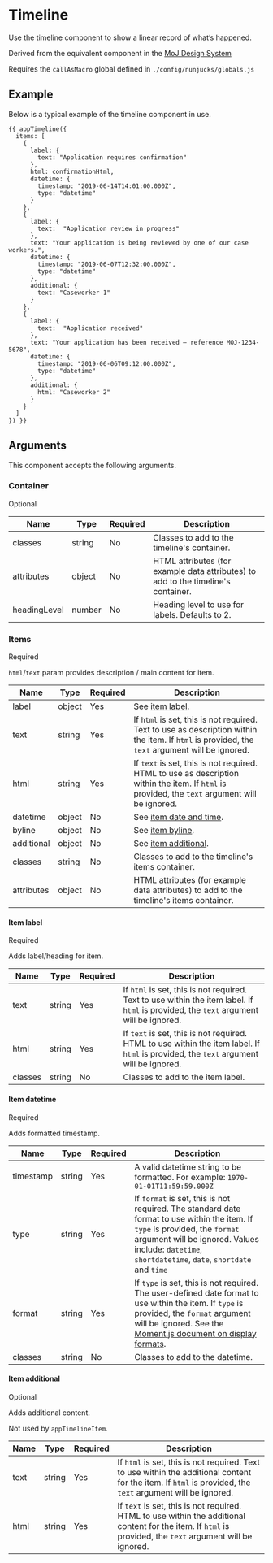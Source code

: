 # Timeline

Use the timeline component to show a linear record of what’s happened.

Derived from the equivalent component in the [MoJ Design System](https://moj-design-system.herokuapp.com/components/timeline)

Requires the `callAsMacro` global defined in `./config/nunjucks/globals.js`


## Example
Below is a typical example of the timeline component in use.

```
{{ appTimeline({
  items: [
    {
      label: {
        text: "Application requires confirmation"
      },
      html: confirmationHtml,
      datetime: {
        timestamp: "2019-06-14T14:01:00.000Z",
        type: "datetime"
      }
    },
    {
      label: {
        text:  "Application review in progress"
      },
      text: "Your application is being reviewed by one of our case workers.",
      datetime: {
        timestamp: "2019-06-07T12:32:00.000Z",
        type: "datetime"
      },
      additional: {
        text: "Caseworker 1"
      }
    },
    {
      label: {
        text:  "Application received"
      },
      text: "Your application has been received – reference MOJ-1234-5678",
      datetime: {
        timestamp: "2019-06-06T09:12:00.000Z",
        type: "datetime"
      },
      additional: {
        html: "Caseworker 2"
      }
    }
  ]
}) }}
```

## Arguments

This component accepts the following arguments.

### Container

Optional

|Name|Type|Required|Description|
|---|---|---|---|
|classes|string|No|Classes to add to the timeline's container.|
|attributes|object|No|HTML attributes (for example data attributes) to add to the timeline's container.|
|headingLevel|number|No|Heading level to use for labels. Defaults to 2.|

### Items

Required

`html`/`text` param provides description / main content for item.

|Name|Type|Required|Description|
|---|---|---|---|
|label|object|Yes|See [item label](#itemlabel).|
|text|string|Yes|If `html` is set, this is not required. Text to use as description within the item. If `html` is provided, the `text` argument will be ignored.|
|html|string|Yes|If `text` is set, this is not required. HTML to use as description within the item. If `html` is provided, the `text` argument will be ignored.|
|datetime|object|No|See [item date and time](#itemdatetime).|
|byline|object|No|See [item byline](#itembyline).|
|additional|object|No|See [item additional](#itemadditional).|
|classes|string|No|Classes to add to the timeline's items container.|
|attributes|object|No|HTML attributes (for example data attributes) to add to the timeline's items container.|

#### Item label

Required

Adds label/heading for item.

|Name|Type|Required|Description|
|---|---|---|---|
|text|string|Yes|If `html` is set, this is not required. Text to use within the item label. If `html` is provided, the `text` argument will be ignored.|
|html|string|Yes|If `text` is set, this is not required. HTML to use within the item label. If `html` is provided, the `text` argument will be ignored.|
|classes|string|No|Classes to add to the item label.|


#### Item datetime

Required

Adds formatted timestamp.

|Name|Type|Required|Description|
|---|---|---|---|
|timestamp|string|Yes|A valid datetime string to be formatted. For example: `1970-01-01T11:59:59.000Z`|
|type|string|Yes|If `format` is set, this is not required. The standard date format to use within the item. If `type` is provided, the `format` argument will be ignored. Values include: `datetime`, `shortdatetime`, `date`, `shortdate` and `time`|
|format|string|Yes|If `type` is set, this is not required. The user-defined date format to use within the item. If `type` is provided, the `format` argument will be ignored. See the [Moment.js document on display formats](https://momentjs.com/docs/).|
|classes|string|No|Classes to add to the datetime.|


#### Item additional

Optional

Adds additional content.

Not used by `appTimelineItem`.

|Name|Type|Required|Description|
|---|---|---|---|
|text|string|Yes|If `html` is set, this is not required. Text to use within the additional content for the item. If `html` is provided, the `text` argument will be ignored.|
|html|string|Yes|If `text` is set, this is not required. HTML to use within the additional content for the item. If `html` is provided, the `text` argument will be ignored.|
